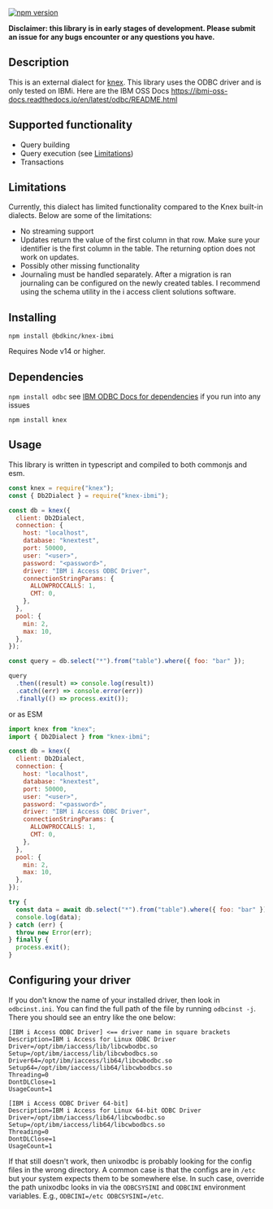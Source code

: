 [![npm version](http://img.shields.io/npm/v/@bdkinc/knex-ibmi.svg)](https://npmjs.org/package/@bdkinc/knex-ibmi)

**Disclaimer: this library is in early stages of development. Please submit an issue for any bugs encounter or any questions you have.**

## Description

This is an external dialect for [knex](https://github.com/tgriesser/knex). This library uses the ODBC driver and is only tested on IBMi. Here are the IBM OSS Docs https://ibmi-oss-docs.readthedocs.io/en/latest/odbc/README.html

## Supported functionality

- Query building
- Query execution (see [Limitations](#Limitations))
- Transactions

## Limitations

Currently, this dialect has limited functionality compared to the Knex built-in dialects. Below are some of the limitations:

- No streaming support
- Updates return the value of the first column in that row. Make sure your identifier is the first column in the table. The returning option does not work on updates. 
- Possibly other missing functionality
- Journaling must be handled separately. After a migration is ran journaling can be configured on the newly created tables. I recommend using the schema utility in the i access client solutions software. 

## Installing

`npm install @bdkinc/knex-ibmi`

Requires Node v14 or higher.

## Dependencies

`npm install odbc` see [IBM ODBC Docs for dependencies](https://ibmi-oss-docs.readthedocs.io/en/latest/odbc/README.html) if you run into any issues

`npm install knex`

## Usage

This library is written in typescript and compiled to both commonjs and esm.

```javascript
const knex = require("knex");
const { Db2Dialect } = require("knex-ibmi");

const db = knex({
  client: Db2Dialect,
  connection: {
    host: "localhost",
    database: "knextest",
    port: 50000,
    user: "<user>",
    password: "<password>",
    driver: "IBM i Access ODBC Driver",
    connectionStringParams: {
      ALLOWPROCCALLS: 1,
      CMT: 0,
    },
  },
  pool: {
    min: 2,
    max: 10,
  },
});

const query = db.select("*").from("table").where({ foo: "bar" });

query
  .then((result) => console.log(result))
  .catch((err) => console.error(err))
  .finally(() => process.exit());
```

or as ESM

```javascript
import knex from "knex";
import { Db2Dialect } from "knex-ibmi";

const db = knex({
  client: Db2Dialect,
  connection: {
    host: "localhost",
    database: "knextest",
    port: 50000,
    user: "<user>",
    password: "<password>",
    driver: "IBM i Access ODBC Driver",
    connectionStringParams: {
      ALLOWPROCCALLS: 1,
      CMT: 0,
    },
  },
  pool: {
    min: 2,
    max: 10,
  },
});

try {
  const data = await db.select("*").from("table").where({ foo: "bar" });
  console.log(data);
} catch (err) {
  throw new Error(err);
} finally {
  process.exit();
}
```

## Configuring your driver

If you don't know the name of your installed driver, then look in `odbcinst.ini`. You can find the full path of the file by running `odbcinst -j`.
There you should see an entry like the one below:

```
[IBM i Access ODBC Driver] <== driver name in square brackets
Description=IBM i Access for Linux ODBC Driver
Driver=/opt/ibm/iaccess/lib/libcwbodbc.so
Setup=/opt/ibm/iaccess/lib/libcwbodbcs.so
Driver64=/opt/ibm/iaccess/lib64/libcwbodbc.so
Setup64=/opt/ibm/iaccess/lib64/libcwbodbcs.so
Threading=0
DontDLClose=1
UsageCount=1

[IBM i Access ODBC Driver 64-bit]
Description=IBM i Access for Linux 64-bit ODBC Driver
Driver=/opt/ibm/iaccess/lib64/libcwbodbc.so
Setup=/opt/ibm/iaccess/lib64/libcwbodbcs.so
Threading=0
DontDLClose=1
UsageCount=1
```

If that still doesn't work, then unixodbc is probably looking for the config files in the wrong directory. A common case is that the configs are in `/etc` but your system expects them to be somewhere else. In such case, override the path unixodbc looks in via the `ODBCSYSINI` and `ODBCINI` environment variables.
E.g., `ODBCINI=/etc ODBCSYSINI=/etc`.
